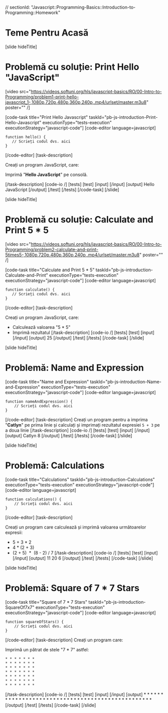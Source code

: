// sectionId: "Javascript::Programming-Basics::Introduction-to-Programming::Homework"

# Teme Pentru Acasă

[slide hideTitle]

# Problemă cu soluție: Print Hello "JavaScript"

[video src="https://videos.softuni.org/hls/javascript-basics/RO/00-Intro-to-Programming/problem1-print-hello-javascript_1-,1080p,720p,480p,360p,240p,.mp4/urlset/master.m3u8" poster="" /]

[code-task title="Print Hello Javascript" taskId="pb-js-introduction-Print-Hello-Javascript" executionType="tests-execution" executionStrategy="javascript-code"]
[code-editor language=javascript]

```
function hello() {
   // Scrieți codul dvs. aici
}
```

[/code-editor]
[task-description]

Creați un program JavaScript, care:

Imprimă "**Hello JavaScript**" pe consolă.

[/task-description]
[code-io /]
[tests]
[test]
[input]
[/input]
[output]
Hello JavaScript
[/output]
[/test]
[/tests]
[/code-task]
[/slide]

[slide hideTitle]

# Problemă cu soluție: Calculate and Print 5 \* 5

[video src="https://videos.softuni.org/hls/javascript-basics/RO/00-Intro-to-Programming/problem2-calculate-and-print-5times5-,1080p,720p,480p,360p,240p,.mp4/urlset/master.m3u8" poster="" /]

[code-task title="Calculate and Print 5 * 5" taskId="pb-js-introduction-Calculate-and-Print" executionType="tests-execution" executionStrategy="javascript-code"]
[code-editor language=javascript]

```
function calculate() {
   // Scrieți codul dvs. aici
}
```

[/code-editor]
[task-description]

Creați un program JavaScript, care:


* Calculează valoarea "5 \* 5"
* Imprimă rezultatul
[/task-description]
[code-io /]
[tests]
[test]
[input]
[/input]
[output]
25
[/output]
[/test]
[/tests]
[/code-task]
[/slide]


[slide hideTitle]

# Problemă: Name and Expression

[code-task title="Name and Expression" taskId="pb-js-introduction-Name-and-Expression" executionType="tests-execution" executionStrategy="javascript-code"]
[code-editor language=javascript]

```
function nameAndExpression() {
    // Scrieți codul dvs. aici
}
```

[/code-editor]
[task-description]
Creați un program pentru a imprima "**Catlyn**" pe prima linie și calculați și imprimați rezultatul expresiei `5 + 3` pe a doua linie
[/task-description]
[code-io /]
[tests]
[test]
[input]
[/input]
[output]
Catlyn
8
[/output]
[/test]
[/tests]
[/code-task]
[/slide]

[slide hideTitle]

# Problemă: Calculations

[code-task title="Calculations" taskId="pb-js-introduction-Calculations" executionType="tests-execution" executionStrategy="javascript-code"]
[code-editor language=javascript]

```
function calculations() {
    // Scrieți codul dvs. aici
}
```

[/code-editor]
[task-description]

Creați un program care calculează și imprimă valoarea următoarelor expresii:

- 5 \+ 3 \* 2
- 4 \* (2 \+ 3)
- (2 \+ 5)  \*  (8 \- 2) \/ 7
  [/task-description]
  [code-io /]
  [tests]
  [test]
  [input]
  [/input]
  [output]
  11
  20
  6
  [/output]
  [/test]
  [/tests]
  [/code-task]
  [/slide]

[slide hideTitle]

# Problemă: Square of 7 \* 7 Stars

[code-task title="Square of 7 * 7 Stars" taskId="pb-js-introduction-SquareOf7x7" executionType="tests-execution" executionStrategy="javascript-code"]
[code-editor language=javascript]

```
function squareOfStars() {
    // Scrieți codul dvs. aici
}
```

[/code-editor]
[task-description]
Creați un program care:


Imprimă un pătrat de stele "7 \* 7" astfel:


```
* * * * * * *
* * * * * * *
* * * * * * *
* * * * * * *
* * * * * * *
* * * * * * *
* * * * * * *
```

[/task-description]
[code-io /]
[tests]
[test]
[input]
[/input]
[output] \* \* \* \* \* \* \* \* \* \* \* \* \* \* \* \* \* \* \* \* \* \* \* \* \* \* \* \* \* \* \* \* \* \* \* \* \* \* \* \* \* \* \* \* \* \* \* \* \*
[/output]
[/test]
[/tests]
[/code-task]
[/slide]
